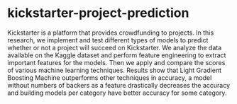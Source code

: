 # kickstarter-project-prediction
Kickstarter is a platform that provides crowdfunding to projects. In this research, we implement and test different types of models to predict whether or not a project will succeed on Kickstarter. We analyze the data available on the Kaggle dataset and perform feature engineering to extract important features for the models. Then we apply and compare the scores of various machine learning techniques. Results show that Light Gradient Boosting Machine outperforms other techniques in accuracy, a model without numbers of backers as a feature drastically decreases the accuracy and building models per category have better accuracy for some category.

